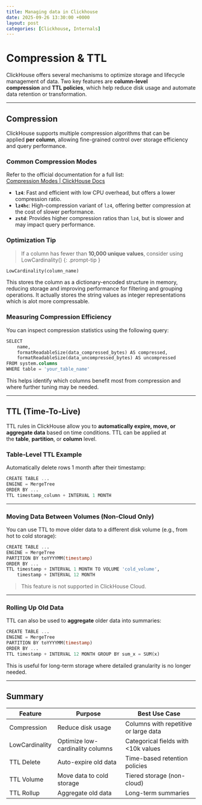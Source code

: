```yaml
---
title: Managing data in Clickhouse
date: 2025-09-26 13:30:00 +0000
layout: post
categories: [Clickhouse, Internals]
---
```


# Compression & TTL

ClickHouse offers several mechanisms to optimize storage and lifecycle management of data. Two key features are **column-level compression** and **TTL policies**, which help reduce disk usage and automate data retention or transformation.

* * *

## Compression

ClickHouse supports multiple compression algorithms that can be applied **per column**, allowing fine-grained control over storage efficiency and query performance.

### Common Compression Modes

Refer to the official documentation for a full list:  
[Compression Modes | ClickHouse Docs](https://clickhouse.com/docs/data-compression/compression-modes)
*   **`lz4`**: Fast and efficient with low CPU overhead, but offers a lower compression ratio.
*   **`lz4hc`**: High-compression variant of `lz4`, offering better compression at the cost of slower performance.
*   **`zstd`**: Provides higher compression ratios than `lz4`, but is slower and may impact query performance.

### Optimization Tip
> If a column has fewer than **10,000 unique values**, consider using LowCardinality()
{: .prompt-tip }

```sql
LowCardinality(column_name)
```
This stores the column as a dictionary-encoded structure in memory, reducing storage and improving performance for filtering and grouping operations. It actually stores the string values as integer representations which is alot more compressable.

### Measuring Compression Efficiency

You can inspect compression statistics using the following query:
```sql
SELECT 
    name,
    formatReadableSize(data_compressed_bytes) AS compressed,
    formatReadableSize(data_uncompressed_bytes) AS uncompressed
FROM system.columns
WHERE table = 'your_table_name'
```

This helps identify which columns benefit most from compression and where further tuning may be needed.

* * *

## TTL (Time-To-Live)

TTL rules in ClickHouse allow you to **automatically expire, move, or aggregate data** based on time conditions. TTL can be applied at the **table**, **partition**, or **column** level.

### Table-Level TTL Example

Automatically delete rows 1 month after their timestamp:
```sql
CREATE TABLE ...
ENGINE = MergeTree
ORDER BY ...
TTL timestamp_column + INTERVAL 1 MONTH
```

* * *

### Moving Data Between Volumes (Non-Cloud Only)

You can use TTL to move older data to a different disk volume (e.g., from hot to cold storage):
```sql
CREATE TABLE ...
ENGINE = MergeTree
PARTITION BY toYYYYMM(timestamp)
ORDER BY ...
TTL timestamp + INTERVAL 1 MONTH TO VOLUME 'cold_volume',
    timestamp + INTERVAL 12 MONTH
```

> This feature is not supported in ClickHouse Cloud.

* * *

### Rolling Up Old Data

TTL can also be used to **aggregate** older data into summaries:
```sql
CREATE TABLE ...
ENGINE = MergeTree
PARTITION BY toYYYYMM(timestamp)
ORDER BY ...
TTL timestamp + INTERVAL 12 MONTH GROUP BY sum_x = SUM(x)
```

This is useful for long-term storage where detailed granularity is no longer needed.

* * *

Summary
---------

| Feature | Purpose | Best Use Case |
| --- | --- | --- |
| Compression | Reduce disk usage | Columns with repetitive or large data |
| LowCardinality | Optimize low-cardinality columns | Categorical fields with <10k values |
| TTL Delete | Auto-expire old data | Time-based retention policies |
| TTL Volume | Move data to cold storage | Tiered storage (non-cloud) |
| TTL Rollup | Aggregate old data | Long-term summaries |
